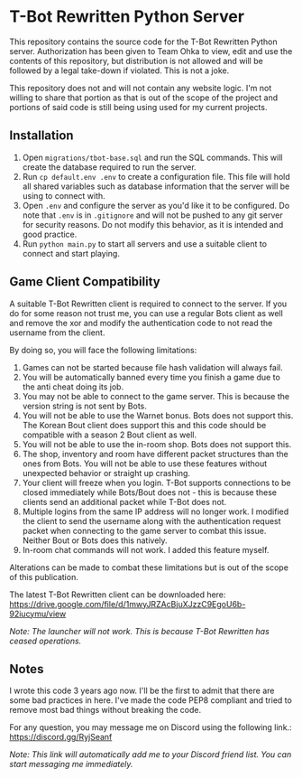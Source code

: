 # T-Bot Rewritten Python Server
This repository contains the source code for the T-Bot Rewritten Python server. Authorization has been given to Team Ohka to view, edit and use the contents of this repository, but distribution is not allowed and will be followed by a legal take-down if violated. This is not a joke.

This repository does not and will not contain any website logic. I'm not willing to share that portion as that is out of the scope of the project and portions of said code is still being using used for my current projects.

## Installation
1. Open `migrations/tbot-base.sql` and run the SQL commands. This will create the database required to run the server.
2. Run `cp default.env .env` to create a configuration file. This file will hold all shared variables such as database information that the server will be using to connect with.
3. Open `.env` and configure the server as you'd like it to be configured. Do note that `.env` is in `.gitignore` and will not be pushed to any git server for security reasons. Do not modify this behavior, as it is intended and good practice.
4. Run `python main.py` to start all servers and use a suitable client to connect and start playing.

## Game Client Compatibility
A suitable T-Bot Rewritten client is required to connect to the server. If you do for some reason not trust me, you can use a regular Bots client as well and remove the xor and modify the authentication code to not read the username from the client.

By doing so, you will face the following limitations:
1. Games can not be started because file hash validation will always fail.
2. You will be automatically banned every time you finish a game due to the anti cheat doing its job.
3. You may not be able to connect to the game server. This is because the version string is not sent by Bots.
4. You will not be able to use the Warnet bonus. Bots does not support this. The Korean Bout client does support this and this code should be compatible with a season 2 Bout client as well.
5. You will not be able to use the in-room shop. Bots does not support this.
6. The shop, inventory and room have different packet structures than the ones from Bots. You will not be able to use these features without unexpected behavior or straight up crashing.
7. Your client will freeze when you login. T-Bot supports connections to be closed immediately while Bots/Bout does not - this is because these clients send an additional packet while T-Bot does not.
8. Multiple logins from the same IP address will no longer work. I modified the client to send the username along with the authentication request packet when connecting to the game server to combat this issue. Neither Bout or Bots does this natively.
9. In-room chat commands will not work. I added this feature myself.

Alterations can be made to combat these limitations but is out of the scope of this publication.

The latest T-Bot Rewritten client can be downloaded here: https://drive.google.com/file/d/1mwyJRZAcBjuXJzzC9EgoU6b-92iucymu/view

_Note: The launcher will not work. This is because T-Bot Rewritten has ceased operations._

## Notes
I wrote this code 3 years ago now. I'll be the first to admit that there are some bad practices in here. I've made the code PEP8 compliant and tried to remove most bad things without breaking the code.

For any question, you may message me on Discord using the following link.: https://discord.gg/RyjSeanf

_Note: This link will automatically add me to your Discord friend list. You can start messaging me immediately._
